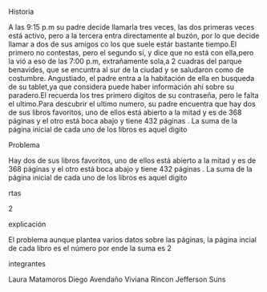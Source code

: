 Historia

A las 9:15 p.m su padre decide llamarla tres veces, las dos primeras veces está activo, pero a la tercera entra directamente al buzón, por lo que decide llamar a dos de sus amigos co los que suele estár bastante tiempo.El primero no contestas, pero el segundo sí, y dice que no está con ella,pero la vió a eso de las 7:00 p.m, extrañamente sola,a 2 cuadras del parque benavides, que se encuntra al sur de la ciudad y se saludaron como de costumbre. Angustiado, el padre entra a la habitación de ella en busqueda de su tablet,ya que considera puede haber información ahí sobre su paradero.El recuerda los tres primero digitos de su contraseña, pero le falta el ultimo.Para descubrir el ultimo numero, su padre encuentra que hay dos de sus libros favoritos, uno de ellos está abierto a la mitad y es de 368 páginas y el otro está boca abajo y tiene 432 páginas . La suma de la página inicial de cada uno de los libros es aquel digito

Problema

Hay dos de sus libros favoritos, uno de ellos está abierto a la mitad y es de 368 páginas y el otro está boca abajo y tiene 432 páginas . La suma de la página inicial de cada uno de los libros es aquel digito


rtas

2

explicación

El problema aunque plantea varios datos sobre las páginas, la página incial de cada libro es el número por ende la suma es 2 

integrantes

Laura Matamoros
Diego Avendaño
Viviana Rincon
Jefferson Suns
